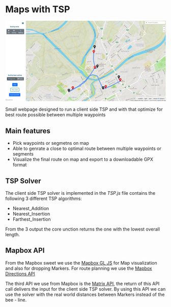 # Maps with TSP

![Demo view](/img/scr.png)

Small webpage designed to run a client side TSP and with that optimize for best route possible between multiple waypoints

## Main features

- Pick waypoints or segmetns on map
- Able to genrate a close to optimal route between multiple waypoints or segments
- Visualize the final route on map and export to a downloadable GPX format


## TSP Solver

The client side TSP solver is implemented in the *TSP.js* file contains the following 3 different TSP algorithms:

* Nearest_Addition
* Nearest_Insertion
* Farthest_Insertion

From the 3 output the core unction returns the one with the lowest overall length.

## Mapbox API

From the Mapbox sweet we use the [Mapbox GL JS](https://docs.mapbox.com/mapbox-gl-js/guides/) for Map visualization and also for dropping Markers. For route planning we use the [Mapbox Directions API](https://docs.mapbox.com/api/navigation/directions/)

The third API we use from Mapbox is the [Matrix API](https://docs.mapbox.com/api/navigation/matrix/), the return of this API call delivers the input for the client side TSP solver. By using this API we can use the solver with the real world distances between Markers instead of the bee - line.